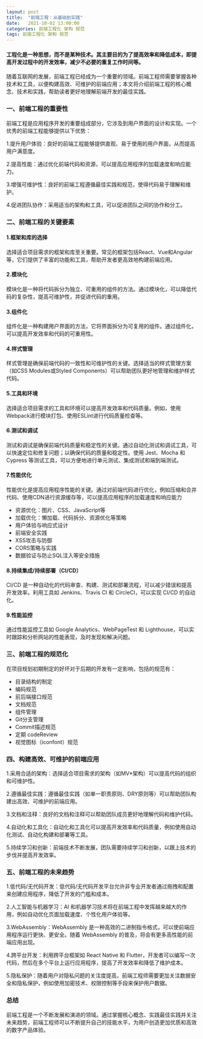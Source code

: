```yaml
---
layout: post
title:  "前端工程：从基础到实践"
date:   2021-10-02 13:00:00
categories: 前端工程化 架构 规范
tags: 前端工程化 架构 规范
---
```

#### 工程化是一种思想，而不是某种技术。其主要目的为了提高效率和降低成本，即提高开发过程中的开发效率，减少不必要的重复工作时间等。


随着互联网的发展，前端工程已经成为一个重要的领域。前端工程师需要掌握各种技术和工具，以便构建高效、可维护的前端应用；本文将介绍前端工程的核心概念、技术和实践，帮助读者更好地理解前端开发的最佳实践。

### 一、前端工程的重要性

前端工程是应用程序开发的重要组成部分，它涉及到用户界面的设计和实现。一个优秀的前端工程能够提供以下优势：

1.提升用户体验：良好的前端工程能够提供直观、易于使用的用户界面，从而提高用户满意度。

2.提高性能：通过优化前端代码和资源，可以提高应用程序的加载速度和响应能力。

3.增强可维护性：良好的前端工程遵循最佳实践和规范，使得代码易于理解和维护。

4.促进团队协作：采用适当的架构和工具，可以促进团队之间的协作和分工。


### 二、前端工程的关键要素

#### 1.框架和库的选择

选择适合项目需求的框架和库至关重要。常见的框架包括React、Vue和Angular等，它们提供了丰富的功能和工具，帮助开发者更高效地构建前端应用。

#### 2.模块化

模块化是一种将代码拆分为独立、可重用的组件的方法。通过模块化，可以降低代码的复杂性，提高可维护性，并促进代码的重用。

#### 3.组件化

组件化是一种构建用户界面的方法，它将界面拆分为可复用的组件。通过组件化，可以提高开发效率和代码的可重用性。

#### 4.样式管理

样式管理是确保前端代码的一致性和可维护性的关键。选择适当的样式管理方案（如CSS Modules或Styled Components）可以帮助团队更好地管理和维护样式代码。

#### 5.工具和环境

选择适合项目需求的工具和环境可以提高开发效率和代码质量。例如，使用Webpack进行模块打包、使用ESLint进行代码质量检查等。

#### 6.测试和调试

测试和调试是确保前端代码质量和稳定性的关键。通过自动化测试和调试工具，可以快速定位和修复问题；以确保代码的质量和稳定性。使用 Jest、Mocha 和 Cypress 等测试工具，可以方便地进行单元测试、集成测试和端到端测试。

#### 7.性能优化

性能优化是提高应用程序性能的关键。通过对前端代码进行优化，例如压缩和合并代码、使用CDN进行资源缓存等，可以提高应用程序的加载速度和响应能力

- 资源优化：图片、CSS、JavaScript等
- 加载优化：懒加载、代码拆分、资源优化等策略
- 用户体验与响应式设计
- 前端安全实践
- XSS攻击与防御
- CORS策略与实践
- 数据验证与防止SQL注入等安全措施

#### 8.持续集成/持续部署（CI/CD）

CI/CD 是一种自动化的代码审查、构建、测试和部署流程，可以减少错误和提高开发效率。利用工具如 Jenkins、Travis CI 和 CircleCI，可以实现 CI/CD 的自动化。

#### 9.性能监控

通过性能监控工具如 Google Analytics、WebPageTest 和 Lighthouse，可以实时跟踪和分析网站的性能表现，及时发现和解决问题。


### 三、前端工程的规范化

在项目规划初期制定的好坏对于后期的开发有一定影响，包括的规范有：

- 目录结构的制定
- 编码规范
- 前后端接口规范
- 文档规范
- 组件管理
- Git分支管理
- Commit描述规范
- 定期 codeReview
- 视觉图标（iconfont）规范


### 四、构建高效、可维护的前端应用

1.采用合适的架构：选择适合项目需求的架构（如MV*架构）可以提高代码的组织和可维护性。

2.遵循最佳实践：遵循最佳实践（如单一职责原则、DRY原则等）可以帮助团队构建出高效、可维护的前端应用。

3.文档和注释：良好的文档和注释可以帮助团队成员更好地理解代码和维护代码。

4.自动化和工具化：自动化和工具化可以提高开发效率和代码质量，例如使用自动化测试、自动化构建和部署等工具。

5.持续学习和创新：前端技术不断发展，团队需要持续学习和创新，以跟上技术的步伐并提高开发效率。


### 五、前端工程的未来趋势

1.低代码/无代码开发：低代码/无代码开发平台允许非专业开发者通过拖拽和配置来创建应用程序，降低了开发的门槛和成本。

2.人工智能与机器学习：AI 和机器学习技术将在前端工程中发挥越来越大的作用，例如自动优化页面加载速度、个性化用户体验等。

3.WebAssembly：WebAssembly 是一种高效的二进制指令格式，可以使前端应用程序运行更快、更安全。随着 WebAssembly 的普及，将会有更多高性能的前端应用出现。

4.跨平台开发：利用跨平台框架如 React Native 和 Flutter，开发者可以编写一次代码，然后在多个平台上运行应用程序，提高了开发效率和降低了维护成本。

5.隐私保护：随着用户对隐私问题的关注度提高，前端工程师需要更加关注数据安全和隐私保护，例如使用加密技术、权限控制等手段来保护用户数据。

### 总结

前端工程是一个不断发展和演进的领域。通过掌握核心概念、实践最佳实践并关注未来趋势，前端工程师可以不断提升自己的技能水平，为用户创造更加优质和高效的数字产品体验。

